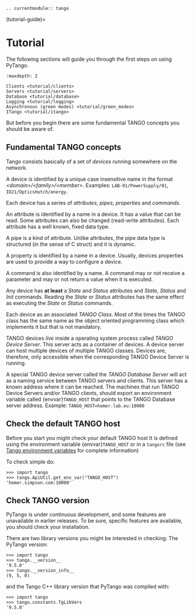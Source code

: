 ```{eval-rst}
.. currentmodule:: tango
```

(tutorial-guide)=

# Tutorial

The following sections will guide you through the first steps on using PyTango.

```{toctree}
:maxdepth: 2

Clients <tutorial/clients>
Servers <tutorial/servers>
Database <tutorial/database>
Logging <tutorial/logging>
Asynchronous (green modes) <tutorial/green_modes>
ITango <tutorial/itango>
```

But before you begin there are some fundamental TANGO concepts you should be aware of.

## Fundamental TANGO concepts

Tango consists basically of a set of *devices* running somewhere on the network.

A device is identified by a unique case insensitive name in the format
*\<domain>/\<family>/\<member>*. Examples: `LAB-01/PowerSupply/01`,
`ID21/OpticsHutch/energy`.

Each device has a series of *attributes*, *pipes*, *properties* and *commands*.

An attribute is identified by a name in a device. It has a value that can
be read. Some attributes can also be changed (read-write attributes). Each
attribute has a well known, fixed data type.

A pipe is a kind of attribute. Unlike attributes, the pipe data type is structured
(in the sense of C struct) and it is dynamic.

A property is identified by a name in a device. Usually, devices properties are
used to provide a way to configure a device.

A command is also identified by a name. A command may or not receive a parameter
and may or not return a value when it is executed.

Any device has **at least** a *State* and *Status* attributes and *State*,
*Status* and *Init* commands. Reading the *State* or *Status* attributes has
the same effect as executing the *State* or *Status* commands.

Each device as an associated *TANGO Class*. Most of the times the TANGO class
has the same name as the object oriented programming class which implements it
but that is not mandatory.

TANGO devices *live* inside a operating system process called *TANGO Device Server*.
This server acts as a container of devices. A device server can host multiple
devices of multiple TANGO classes. Devices are, therefore, only accessible when
the corresponding TANGO Device Server is running.

A special TANGO device server called the *TANGO Database Server* will act as
a naming service between TANGO servers and clients. This server has a known
address where it can be reached. The machines that run TANGO Device Servers
and/or TANGO clients, should export an environment variable called
{envvar}`TANGO_HOST` that points to the TANGO Database server address. Example:
`TANGO_HOST=homer.lab.eu:10000`

## Check the default TANGO host

Before you start you might check your default TANGO host
It is defined using the environment variable {envvar}`TANGO_HOST` or in a `tangorc` file
(see [Tango environment variables](https://tango-controls.readthedocs.io/en/latest/development/advanced/reference.html#environment-variables)
for complete information)

To check simple do:

```
>>> import tango
>>> tango.ApiUtil.get_env_var("TANGO_HOST")
'homer.simpson.com:10000'
```

## Check TANGO version

PyTango is under continuous development, and some features are unavailable in earlier releases.
To be sure, specific features are available, you should check your installation.

There are two library versions you might be interested in checking:
The PyTango version:

```
>>> import tango
>>> tango.__version__
'9.5.0'
>>> tango.__version_info__
(9, 5, 0)
```

and the Tango C++ library version that PyTango was compiled with:

```
>>> import tango
>>> tango.constants.TgLibVers
'9.5.0'
```
